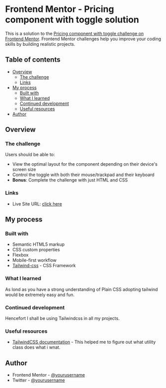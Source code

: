 # Frontend Mentor - Pricing component with toggle solution

This is a solution to the [Pricing component with toggle challenge on Frontend Mentor](https://www.frontendmentor.io/challenges/pricing-component-with-toggle-8vPwRMIC). Frontend Mentor challenges help you improve your coding skills by building realistic projects.

## Table of contents

- [Overview](#overview)
  - [The challenge](#the-challenge)
  - [Links](#links)
- [My process](#my-process)
  - [Built with](#built-with)
  - [What I learned](#what-i-learned)
  - [Continued development](#continued-development)
  - [Useful resources](#useful-resources)
- [Author](#author)

## Overview

### The challenge

Users should be able to:

- View the optimal layout for the component depending on their device's screen size
- Control the toggle with both their mouse/trackpad and their keyboard
- **Bonus**: Complete the challenge with just HTML and CSS

### Links
- Live Site URL: [click here](https://headbwoi.github.io/fem-pricing-component-toggle/)

## My process

### Built with

- Semantic HTML5 markup
- CSS custom properties
- Flexbox
- Mobile-first workflow
- [Tailwind-css](https://tailwindcss.com/) - CSS Framework

### What I learned

As lond as you have a strong understanding of Plain CSS adopting tailwind would be extremely easy and fun.

### Continued development

Hencefort I shall be using Tailwindcss in all my projects.

### Useful resources

- [TailwindCSS documentation](https://tailwindcss.com/docs) - This helped me to figure out what utility class does what i wnat.

## Author

- Frontend Mentor - [@yourusername](https://www.frontendmentor.io/profile/yourusername)
- Twitter - [@yourusername](https://www.twitter.com/yourusername)

